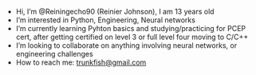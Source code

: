 - Hi, I’m @Reiningecho90 (Reinier Johnson), I am 13 years old
- I’m interested in Python, Engineering, Neural networks
- I’m currently learning Pyhton basics and studying/practicing for PCEP cert, after getting certified on level 3 or full level four moving to C/C++
- I’m looking to collaborate on anything involving neural networks, or engineering challenges
- How to reach me: trunkfish@gmail.com

<!---
Reiningecho90/Reiningecho90 is a ✨ special ✨ repository because its `README.md` (this file) appears on your GitHub profile.
You can click the Preview link to take a look at your changes.
--->
